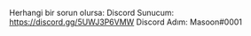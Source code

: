 Herhangi bir sorun olursa:
Discord Sunucum: https://discord.gg/5UWJ3P6VMW
Discord Adım: Masoon#0001
